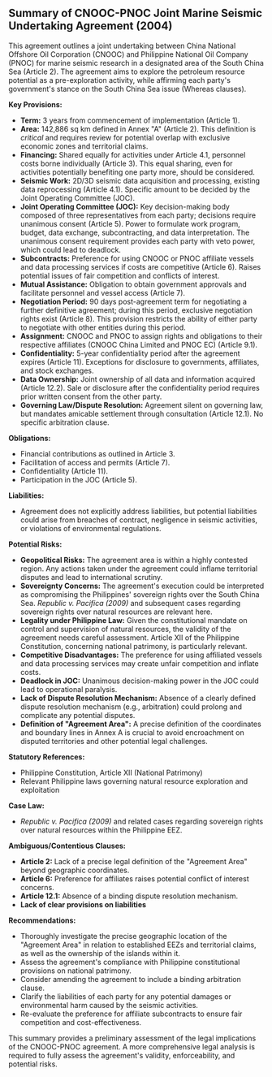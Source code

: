 ## Summary of CNOOC-PNOC Joint Marine Seismic Undertaking Agreement (2004)

This agreement outlines a joint undertaking between China National Offshore Oil Corporation (CNOOC) and Philippine National Oil Company (PNOC) for marine seismic research in a designated area of the South China Sea (Article 2). The agreement aims to explore the petroleum resource potential as a pre-exploration activity, while affirming each party's government's stance on the South China Sea issue (Whereas clauses).

**Key Provisions:**

*   **Term:** 3 years from commencement of implementation (Article 1).
*   **Area:** 142,886 sq km defined in Annex "A" (Article 2). This definition is *critical* and requires review for potential overlap with exclusive economic zones and territorial claims.
*   **Financing:** Shared equally for activities under Article 4.1, personnel costs borne individually (Article 3). This equal sharing, even for activities potentially benefiting one party more, should be considered.
*   **Seismic Work:** 2D/3D seismic data acquisition and processing, existing data reprocessing (Article 4.1). Specific amount to be decided by the Joint Operating Committee (JOC).
*   **Joint Operating Committee (JOC):** Key decision-making body composed of three representatives from each party; decisions require unanimous consent (Article 5). Power to formulate work program, budget, data exchange, subcontracting, and data interpretation. The unanimous consent requirement provides each party with veto power, which could lead to deadlock.
*   **Subcontracts:** Preference for using CNOOC or PNOC affiliate vessels and data processing services if costs are competitive (Article 6). Raises potential issues of fair competition and conflicts of interest.
*   **Mutual Assistance:** Obligation to obtain government approvals and facilitate personnel and vessel access (Article 7).
*   **Negotiation Period:** 90 days post-agreement term for negotiating a further definitive agreement; during this period, exclusive negotiation rights exist (Article 8). This provision restricts the ability of either party to negotiate with other entities during this period.
*   **Assignment:** CNOOC and PNOC to assign rights and obligations to their respective affiliates (CNOOC China Limited and PNOC EC) (Article 9.1).
*   **Confidentiality:** 5-year confidentiality period after the agreement expires (Article 11). Exceptions for disclosure to governments, affiliates, and stock exchanges.
*   **Data Ownership:** Joint ownership of all data and information acquired (Article 12.2). Sale or disclosure after the confidentiality period requires prior written consent from the other party.
*   **Governing Law/Dispute Resolution:** Agreement silent on governing law, but mandates amicable settlement through consultation (Article 12.1). No specific arbitration clause.

**Obligations:**

*   Financial contributions as outlined in Article 3.
*   Facilitation of access and permits (Article 7).
*   Confidentiality (Article 11).
*   Participation in the JOC (Article 5).

**Liabilities:**

*   Agreement does not explicitly address liabilities, but potential liabilities could arise from breaches of contract, negligence in seismic activities, or violations of environmental regulations.

**Potential Risks:**

*   **Geopolitical Risks:** The agreement area is within a highly contested region. Any actions taken under the agreement could inflame territorial disputes and lead to international scrutiny.
*   **Sovereignty Concerns:** The agreement's execution could be interpreted as compromising the Philippines' sovereign rights over the South China Sea. *Republic v. Pacifica (2009)* and subsequent cases regarding sovereign rights over natural resources are relevant here.
*   **Legality under Philippine Law:** Given the constitutional mandate on control and supervision of natural resources, the validity of the agreement needs careful assessment. Article XII of the Philippine Constitution, concerning national patrimony, is particularly relevant.
*   **Competitive Disadvantages:** The preference for using affiliated vessels and data processing services may create unfair competition and inflate costs.
*   **Deadlock in JOC:** Unanimous decision-making power in the JOC could lead to operational paralysis.
*   **Lack of Dispute Resolution Mechanism:** Absence of a clearly defined dispute resolution mechanism (e.g., arbitration) could prolong and complicate any potential disputes.
*   **Definition of "Agreement Area":**  A precise definition of the coordinates and boundary lines in Annex A is crucial to avoid encroachment on disputed territories and other potential legal challenges.

**Statutory References:**

*   Philippine Constitution, Article XII (National Patrimony)
*   Relevant Philippine laws governing natural resource exploration and exploitation

**Case Law:**

*   *Republic v. Pacifica (2009)* and related cases regarding sovereign rights over natural resources within the Philippine EEZ.

**Ambiguous/Contentious Clauses:**

*   **Article 2:** Lack of a precise legal definition of the "Agreement Area" beyond geographic coordinates.
*   **Article 6:** Preference for affiliates raises potential conflict of interest concerns.
*   **Article 12.1:** Absence of a binding dispute resolution mechanism.
*   **Lack of clear provisions on liabilities**

**Recommendations:**

*   Thoroughly investigate the precise geographic location of the "Agreement Area" in relation to established EEZs and territorial claims, as well as the ownership of the islands within it.
*   Assess the agreement's compliance with Philippine constitutional provisions on national patrimony.
*   Consider amending the agreement to include a binding arbitration clause.
*   Clarify the liabilities of each party for any potential damages or environmental harm caused by the seismic activities.
*   Re-evaluate the preference for affiliate subcontracts to ensure fair competition and cost-effectiveness.

This summary provides a preliminary assessment of the legal implications of the CNOOC-PNOC agreement. A more comprehensive legal analysis is required to fully assess the agreement's validity, enforceability, and potential risks.
